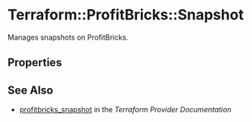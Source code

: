 # Terraform::ProfitBricks::Snapshot

Manages snapshots on ProfitBricks.

## Properties


## See Also

* [profitbricks_snapshot](https://www.terraform.io/docs/providers/profitbricks/r/snapshot.html) in the _Terraform Provider Documentation_